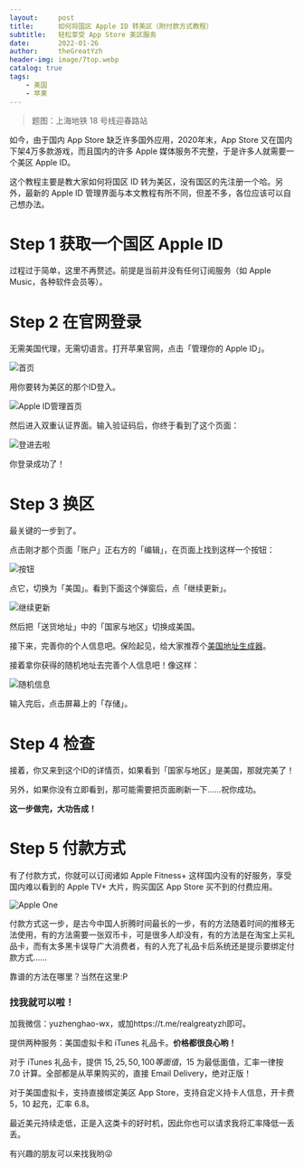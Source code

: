 ```yaml
---
layout:     post
title:      如何将国区 Apple ID 转美区（附付款方式教程）
subtitle:   轻松享受 App Store 美区服务
date:       2022-01-26
author:     theGreatYzh
header-img: image/7top.webp
catalog: true
tags:
    - 美国
    - 苹果
---
```


> 题图：上海地铁 18 号线迎春路站

如今，由于国内 App Store 缺乏许多国外应用，2020年末，App Store 又在国内下架4万多款游戏，而且国内的许多 Apple 媒体服务不完整，于是许多人就需要一个美区 Apple ID。

这个教程主要是教大家如何将国区 ID 转为美区，没有国区的先注册一个哈。另外，最新的 Apple ID 管理界面与本文教程有所不同，但差不多，各位应该可以自己想办法。

# Step 1 获取一个国区 Apple ID

过程过于简单，这里不再赘述。前提是当前并没有任何订阅服务（如 Apple Music，各种软件会员等）。

# Step 2 在官网登录

无需美国代理，无需切语言。打开苹果官网，点击「管理你的 Apple ID」。

![首页](https://pic2.zhimg.com/80/v2-feba1f96d6e76a7def06cad2b3f2665d_1440w.jpg)

用你要转为美区的那个ID登入。

![Apple ID管理首页](https://pic3.zhimg.com/80/v2-326bbb73a7c3b8b130cf12fd2800a01e_1440w.jpg)

然后进入双重认证界面。输入验证码后，你终于看到了这个页面：

![登进去啦](https://pic1.zhimg.com/80/v2-5bbdf83cfa1b4b094cab2e180e110844_1440w.jpg) 

你登录成功了！

# Step 3 换区

最关键的一步到了。

点击刚才那个页面「账户」正右方的「编辑」，在页面上找到这样一个按钮：

![按钮](https://pic4.zhimg.com/80/v2-9037af2c2acfb4f9a52095a01f0fecc7_1440w.jpg)

点它，切换为「美国」。看到下面这个弹窗后，点「继续更新」。

![继续更新](https://pic4.zhimg.com/80/v2-45b570ebc74dc594e0711ec938fc5613_1440w.jpg)

然后把「送货地址」中的「国家与地区」切换成美国。

接下来，完善你的个人信息吧。保险起见，给大家推荐个[美国地址生成器](www.meiguodizhi.com)。

接着拿你获得的随机地址去完善个人信息吧！像这样：

![随机信息](https://pic2.zhimg.com/80/v2-32d0fa008c14e0ef0c2d425d71806fb1_1440w.jpg)

输入完后，点击屏幕上的「存储」。

# Step 4 检查

接着，你又来到这个ID的详情页，如果看到「国家与地区」是美国，那就完美了！

另外，如果你没有立即看到，那可能需要把页面刷新一下……祝你成功。

**这一步做完，大功告成！**

# Step 5 付款方式

有了付款方式，你就可以订阅诸如 Apple Fitness+ 这样国内没有的好服务，享受国内难以看到的 Apple TV+ 大片，购买国区 App Store 买不到的付费应用。

![Apple One](https://www.apple.com/v/services/a/images/services/overview/apple-one/apple_services_icons__sexuv1uj3eaq_small_2x.png)

付款方式这一步，是古今中国人折腾时间最长的一步，有的方法随着时间的推移无法使用，有的方法需要一张双币卡，可是很多人却没有，有的方法是在淘宝上买礼品卡，而有太多黑卡误导广大消费者，有的人充了礼品卡后系统还是提示要绑定付款方式……

靠谱的方法在哪里？当然在这里:P

### 找我就可以啦！

加我微信：yuzhenghao-wx，或加https://t.me/realgreatyzh即可。

提供两种服务：美国虚拟卡和 iTunes 礼品卡。**价格都很良心哟！**

对于 iTunes 礼品卡，提供 $15,25,50,100 等面值，$15 为最低面值，汇率一律按 7.0 计算。全部都是从苹果购买的，直接 Email Delivery，绝对正版！

对于美国虚拟卡，支持直接绑定美区 App Store，支持自定义持卡人信息，开卡费 $5，$10 起充，汇率 6.8。

最近美元持续走低，正是入这类卡的好时机，因此你也可以请求我将汇率降低一丢丢。

有兴趣的朋友可以来找我哟😜
